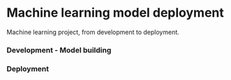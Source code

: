 # Machine learning model deployment
Machine learning project, from development to deployment.

### Development - Model building
### Deployment
